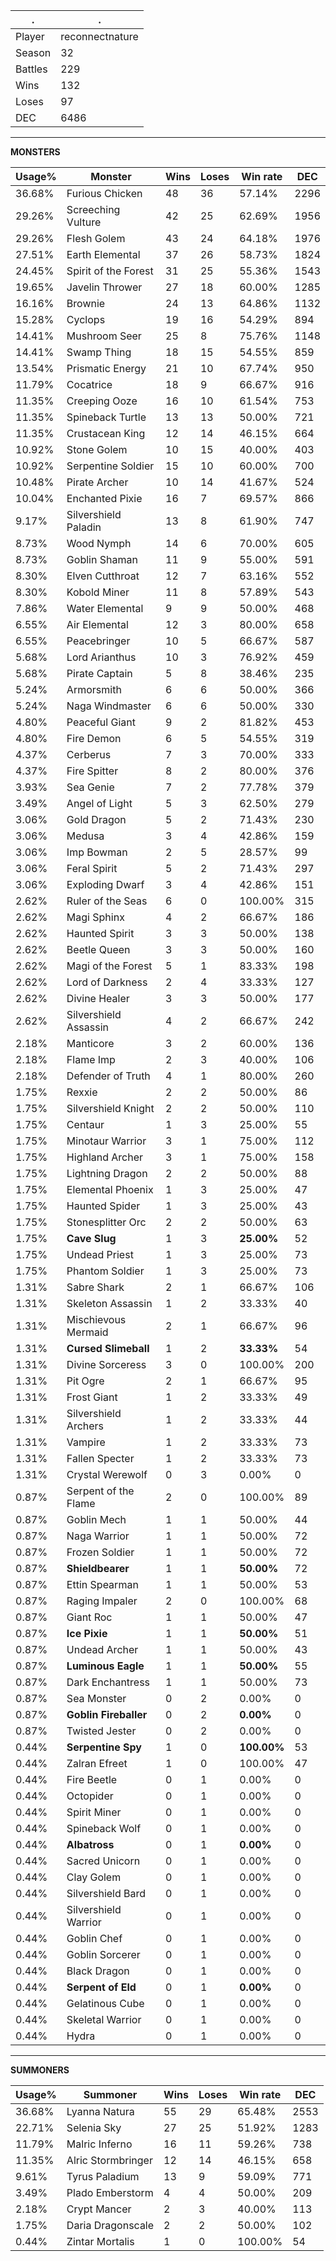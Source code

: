 .|.
|-|-
Player|reconnectnature
Season|32
Battles|229
Wins|132
Loses|97
DEC|6486

---
**MONSTERS**

Usage%|Monster|Wins|Loses|Win rate|DEC|
-|-|-|-|-|-|
36.68%|Furious Chicken|48|36|57.14%|2296|
29.26%|Screeching Vulture|42|25|62.69%|1956|
29.26%|Flesh Golem|43|24|64.18%|1976|
27.51%|Earth Elemental|37|26|58.73%|1824|
24.45%|Spirit of the Forest|31|25|55.36%|1543|
19.65%|Javelin Thrower|27|18|60.00%|1285|
16.16%|Brownie|24|13|64.86%|1132|
15.28%|Cyclops|19|16|54.29%|894|
14.41%|Mushroom Seer|25|8|75.76%|1148|
14.41%|Swamp Thing|18|15|54.55%|859|
13.54%|Prismatic Energy|21|10|67.74%|950|
11.79%|Cocatrice|18|9|66.67%|916|
11.35%|Creeping Ooze|16|10|61.54%|753|
11.35%|Spineback Turtle|13|13|50.00%|721|
11.35%|Crustacean King|12|14|46.15%|664|
10.92%|Stone Golem|10|15|40.00%|403|
10.92%|Serpentine Soldier|15|10|60.00%|700|
10.48%|Pirate Archer|10|14|41.67%|524|
10.04%|Enchanted Pixie|16|7|69.57%|866|
9.17%|Silvershield Paladin|13|8|61.90%|747|
8.73%|Wood Nymph|14|6|70.00%|605|
8.73%|Goblin Shaman|11|9|55.00%|591|
8.30%|Elven Cutthroat|12|7|63.16%|552|
8.30%|Kobold Miner|11|8|57.89%|543|
7.86%|Water Elemental|9|9|50.00%|468|
6.55%|Air Elemental|12|3|80.00%|658|
6.55%|Peacebringer|10|5|66.67%|587|
5.68%|Lord Arianthus|10|3|76.92%|459|
5.68%|Pirate Captain|5|8|38.46%|235|
5.24%|Armorsmith|6|6|50.00%|366|
5.24%|Naga Windmaster|6|6|50.00%|330|
4.80%|Peaceful Giant|9|2|81.82%|453|
4.80%|Fire Demon|6|5|54.55%|319|
4.37%|Cerberus|7|3|70.00%|333|
4.37%|Fire Spitter|8|2|80.00%|376|
3.93%|Sea Genie|7|2|77.78%|379|
3.49%|Angel of Light|5|3|62.50%|279|
3.06%|Gold Dragon|5|2|71.43%|230|
3.06%|Medusa|3|4|42.86%|159|
3.06%|Imp Bowman|2|5|28.57%|99|
3.06%|Feral Spirit|5|2|71.43%|297|
3.06%|Exploding Dwarf|3|4|42.86%|151|
2.62%|Ruler of the Seas|6|0|100.00%|315|
2.62%|Magi Sphinx|4|2|66.67%|186|
2.62%|Haunted Spirit|3|3|50.00%|138|
2.62%|Beetle Queen|3|3|50.00%|160|
2.62%|Magi of the Forest|5|1|83.33%|198|
2.62%|Lord of Darkness|2|4|33.33%|127|
2.62%|Divine Healer|3|3|50.00%|177|
2.62%|Silvershield Assassin|4|2|66.67%|242|
2.18%|Manticore|3|2|60.00%|136|
2.18%|Flame Imp|2|3|40.00%|106|
2.18%|Defender of Truth|4|1|80.00%|260|
1.75%|Rexxie|2|2|50.00%|86|
1.75%|Silvershield Knight|2|2|50.00%|110|
1.75%|Centaur|1|3|25.00%|55|
1.75%|Minotaur Warrior|3|1|75.00%|112|
1.75%|Highland Archer|3|1|75.00%|158|
1.75%|Lightning Dragon|2|2|50.00%|88|
1.75%|Elemental Phoenix|1|3|25.00%|47|
1.75%|Haunted Spider|1|3|25.00%|43|
1.75%|Stonesplitter Orc|2|2|50.00%|63|
1.75%|**Cave Slug**|1|3|**25.00%**|52|
1.75%|Undead Priest|1|3|25.00%|73|
1.75%|Phantom Soldier|1|3|25.00%|73|
1.31%|Sabre Shark|2|1|66.67%|106|
1.31%|Skeleton Assassin|1|2|33.33%|40|
1.31%|Mischievous Mermaid|2|1|66.67%|96|
1.31%|**Cursed Slimeball**|1|2|**33.33%**|54|
1.31%|Divine Sorceress|3|0|100.00%|200|
1.31%|Pit Ogre|2|1|66.67%|95|
1.31%|Frost Giant|1|2|33.33%|49|
1.31%|Silvershield Archers|1|2|33.33%|44|
1.31%|Vampire|1|2|33.33%|73|
1.31%|Fallen Specter|1|2|33.33%|73|
1.31%|Crystal Werewolf|0|3|0.00%|0|
0.87%|Serpent of the Flame|2|0|100.00%|89|
0.87%|Goblin Mech|1|1|50.00%|44|
0.87%|Naga Warrior|1|1|50.00%|72|
0.87%|Frozen Soldier|1|1|50.00%|72|
0.87%|**Shieldbearer**|1|1|**50.00%**|72|
0.87%|Ettin Spearman|1|1|50.00%|53|
0.87%|Raging Impaler|2|0|100.00%|68|
0.87%|Giant Roc|1|1|50.00%|47|
0.87%|**Ice Pixie**|1|1|**50.00%**|51|
0.87%|Undead Archer|1|1|50.00%|43|
0.87%|**Luminous Eagle**|1|1|**50.00%**|55|
0.87%|Dark Enchantress|1|1|50.00%|73|
0.87%|Sea Monster|0|2|0.00%|0|
0.87%|**Goblin Fireballer**|0|2|**0.00%**|0|
0.87%|Twisted Jester|0|2|0.00%|0|
0.44%|**Serpentine Spy**|1|0|**100.00%**|53|
0.44%|Zalran Efreet|1|0|100.00%|47|
0.44%|Fire Beetle|0|1|0.00%|0|
0.44%|Octopider|0|1|0.00%|0|
0.44%|Spirit Miner|0|1|0.00%|0|
0.44%|Spineback Wolf|0|1|0.00%|0|
0.44%|**Albatross**|0|1|**0.00%**|0|
0.44%|Sacred Unicorn|0|1|0.00%|0|
0.44%|Clay Golem|0|1|0.00%|0|
0.44%|Silvershield Bard|0|1|0.00%|0|
0.44%|Silvershield Warrior|0|1|0.00%|0|
0.44%|Goblin Chef|0|1|0.00%|0|
0.44%|Goblin Sorcerer|0|1|0.00%|0|
0.44%|Black Dragon|0|1|0.00%|0|
0.44%|**Serpent of Eld**|0|1|**0.00%**|0|
0.44%|Gelatinous Cube|0|1|0.00%|0|
0.44%|Skeletal Warrior|0|1|0.00%|0|
0.44%|Hydra|0|1|0.00%|0|

---
**SUMMONERS**

Usage%|Summoner|Wins|Loses|Win rate|DEC|
-|-|-|-|-|-|
36.68%|Lyanna Natura|55|29|65.48%|2553|
22.71%|Selenia Sky|27|25|51.92%|1283|
11.79%|Malric Inferno|16|11|59.26%|738|
11.35%|Alric Stormbringer|12|14|46.15%|658|
9.61%|Tyrus Paladium|13|9|59.09%|771|
3.49%|Plado Emberstorm|4|4|50.00%|209|
2.18%|Crypt Mancer|2|3|40.00%|113|
1.75%|Daria Dragonscale|2|2|50.00%|102|
0.44%|Zintar Mortalis|1|0|100.00%|54|
